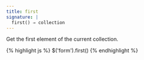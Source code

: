 ```yaml
---
title: first
signature: |
  first() ⇒ collection
---
```


Get the first element of the current collection.

{% highlight js %}
$('form').first()
{% endhighlight %}
